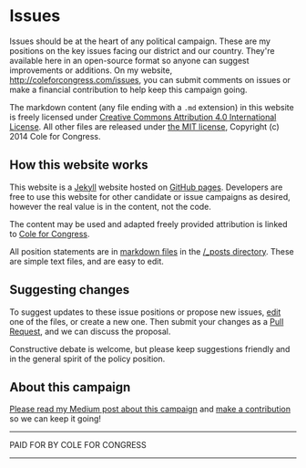 # Issues

Issues should be at the heart of any political campaign. These are my positions on the key issues facing our district and our country. They're available here in an open-source format so anyone can suggest improvements or additions. On my website, http://coleforcongress.com/issues, you can submit comments on issues or make a financial contribution to help keep this campaign going.

The markdown content (any file ending with a `.md` extension) in this website is freely licensed under [Creative Commons Attribution 4.0 International License](http://creativecommons.org/licenses/by/4.0/). All other files are released under [the MIT license](http://opensource.org/licenses/MIT), Copyright (c) 2014 Cole for Congress.

## How this website works

This website is a [Jekyll](http://jekyllrb.com/) website hosted on [GitHub pages](http://pages.github.com/). Developers are free to use this website for other candidate or issue campaigns as desired, however the real value is in the content, not the code.

The content may be used and adapted freely provided attribution is linked to [Cole for Congress](http://coleforcongress.com).

All position statements are in [markdown files](https://help.github.com/articles/markdown-basics) in the [/_posts directory](https://github.com/coleforcongress/issues/tree/gh-pages/_posts). These are simple text files, and are easy to edit.

## Suggesting changes

To suggest updates to these issue positions or propose new issues, [edit](https://help.github.com/articles/creating-and-editing-files-in-your-repository) one of the files, or create a new one. Then submit your changes as a [Pull Request](https://help.github.com/articles/using-pull-requests), and we can discuss the proposal.

Constructive debate is welcome, but please keep suggestions friendly and in the general spirit of the policy position.

## About this campaign

[Please read my Medium post about this campaign](https://medium.com/p/ce7c0dc63aaa) and [make a contribution](http://coleforcongress.com/contribute/) so we can keep it going!



---

PAID FOR BY COLE FOR CONGRESS

---
